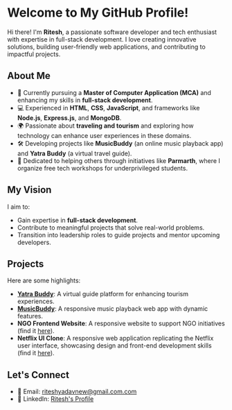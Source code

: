 # Welcome to My GitHub Profile!

Hi there! I'm **Ritesh**, a passionate software developer and tech enthusiast with expertise in full-stack development. I love creating innovative solutions, building user-friendly web applications, and contributing to impactful projects.

## About Me

- 🌱 Currently pursuing a **Master of Computer Application (MCA)** and enhancing my skills in **full-stack development**.
- 💻 Experienced in **HTML**, **CSS**, **JavaScript**, and frameworks like **Node.js**, **Express.js**, and **MongoDB**.
- 🌍 Passionate about **traveling and tourism** and exploring how technology can enhance user experiences in these domains.
- 🛠️ Developing projects like **MusicBuddy** (an online music playback app) and **Yatra Buddy** (a virtual travel guide).
- 🤝 Dedicated to helping others through initiatives like **Parmarth**, where I organize free tech workshops for underprivileged students.

## My Vision

I aim to:
- Gain expertise in **full-stack development**.
- Contribute to meaningful projects that solve real-world problems.
- Transition into leadership roles to guide projects and mentor upcoming developers.

## Projects

Here are some highlights:

- **[Yatra Buddy]([https://github.com/Ritesh-2120/YatraBuddy])**: A virtual guide platform for enhancing tourism experiences.
- **[MusicBuddy]([https://github.com/Ritesh-2120/musicbuddy])**: A responsive music playback web app with dynamic features.
- **NGO Frontend Website**: A responsive website to support NGO initiatives (find it [here]([https://github.com/Ritesh-2120/NGO_frontend])).
- **Netflix UI Clone**: A responsive web application replicating the Netflix user interface, showcasing design and front-end development skills (find it [here]([https://github.com/Ritesh-2120/NetflixClone])).

## Let's Connect

- 📧 Email: riteshyadavnew@gmail.com.com
- 🔗 LinkedIn: [Ritesh's Profile](https://www.linkedin.com/in/ritesh-yadav-351571162)
